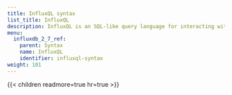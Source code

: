 ```yaml
---
title: InfluxQL syntax
list_title: InfluxQL
description: InfluxQL is an SQL-like query language for interacting with data in InfluxDB.
menu:
  influxdb_2_7_ref:
    parent: Syntax
    name: InfluxQL
    identifier: influxql-syntax
weight: 101
---
```


{{< children readmore=true hr=true >}}

